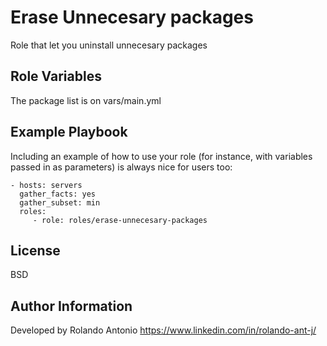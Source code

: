 Erase Unnecesary packages
=========
Role that let you uninstall unnecesary packages


Role Variables
--------------

The package list is on vars/main.yml



Example Playbook
----------------

Including an example of how to use your role (for instance, with variables passed in as parameters) is always nice for users too:

    - hosts: servers
      gather_facts: yes
      gather_subset: min
      roles:
         - role: roles/erase-unnecesary-packages

License
-------

BSD

Author Information
------------------

Developed by Rolando Antonio https://www.linkedin.com/in/rolando-ant-j/
